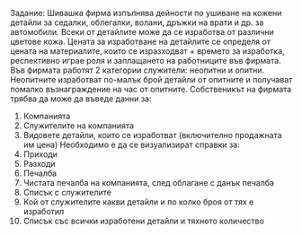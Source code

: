 Задание: Шивашка фирма изпълнява дейности по ушиване на кожени детайли за седалки,
облегалки, волани, дръжки на врати и др. за автомобили. Всеки от детайлите може да се
изработва от различни цветове кожа. Цената за изработване на детайлите се определя от
цената на материалите, които се изразходват + времето за изработка, респективно играе роля и
заплащането на работниците във фирмата. Във фирмата работят 2 категории служители:
неопитни и опитни. Неопитните изработват по-малък брой детайли от опитните и получават помалко възнаграждение на час от опитните.
Собственикът на фирмата трябва да може да въведе данни за:
1. Компанията
2. Служителите на компанията
3. Видовете детайли, които се изработват (включително продажната им цена)
Необходимо е да се визуализират справки за:
1. Приходи
2. Разходи
3. Печалба
4. Чистата печалба на компанията, след облагане с данък печалба
5. Списък с служителите
6. Кой от служителите какви детайли и по колко броя от тях е изработил
7. Списък със всички изработени детайли и тяхното количество
